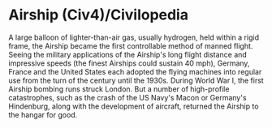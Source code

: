 # Airship (Civ4)/Civilopedia

A large balloon of lighter-than-air gas, usually hydrogen, held within a rigid frame, the Airship became the first controllable method of manned flight. Seeing the military applications of the Airship's long flight distance and impressive speeds (the finest Airships could sustain 40 mph), Germany, France and the United States each adopted the flying machines into regular use from the turn of the century until the 1930s. During World War I, the first Airship bombing runs struck London. But a number of high-profile catastrophes, such as the crash of the US Navy's Macon or Germany's Hindenburg, along with the development of aircraft, returned the Airship to the hangar for good.